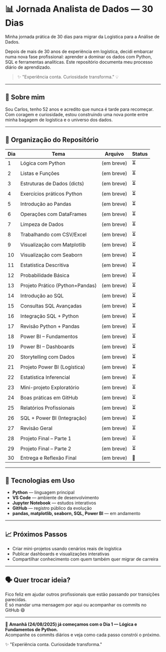 # 📊 Jornada Analista de Dados — 30 Dias

Minha jornada prática de 30 dias para migrar da Logística para a Análise de Dados.  

Depois de mais de 30 anos de experiência em logística, decidi embarcar numa nova fase profissional: aprender a dominar os dados com Python, SQL e ferramentas analíticas. Este repositório documenta meu processo diário de aprendizado.  

> ✨ "Experiência conta. Curiosidade transforma." 💡  

---

## 🧭 Sobre mim
Sou Carlos, tenho 52 anos e acredito que nunca é tarde para recomeçar.  
Com coragem e curiosidade, estou construindo uma nova ponte entre minha bagagem de logística e o universo dos dados.  

---

## 📂 Organização do Repositório

| Dia | Tema                          | Arquivo      | Status     |
|-----|-------------------------------|--------------|------------|
| 1   | Lógica com Python             | (em breve)   | ⏳          |
| 2   | Listas e Funções              | (em breve)   | ⏳          |
| 3   | Estruturas de Dados (dicts)   | (em breve)   | ⏳          |
| 4   | Exercícios práticos Python    | (em breve)   | ⏳          |
| 5   | Introdução ao Pandas          | (em breve)   | ⏳          |
| 6   | Operações com DataFrames      | (em breve)   | ⏳          |
| 7   | Limpeza de Dados              | (em breve)   | ⏳          |
| 8   | Trabalhando com CSV/Excel     | (em breve)   | ⏳          |
| 9   | Visualização com Matplotlib   | (em breve)   | ⏳          |
| 10  | Visualização com Seaborn      | (em breve)   | ⏳          |
| 11  | Estatística Descritiva        | (em breve)   | ⏳          |
| 12  | Probabilidade Básica          | (em breve)   | ⏳          |
| 13  | Projeto Prático (Python+Pandas)| (em breve)  | ⏳          |
| 14  | Introdução ao SQL             | (em breve)   | ⏳          |
| 15  | Consultas SQL Avançadas       | (em breve)   | ⏳          |
| 16  | Integração SQL + Python       | (em breve)   | ⏳          |
| 17  | Revisão Python + Pandas       | (em breve)   | ⏳          |
| 18  | Power BI – Fundamentos        | (em breve)   | ⏳          |
| 19  | Power BI – Dashboards         | (em breve)   | ⏳          |
| 20  | Storytelling com Dados        | (em breve)   | ⏳          |
| 21  | Projeto Power BI (Logística)  | (em breve)   | ⏳          |
| 22  | Estatística Inferencial       | (em breve)   | ⏳          |
| 23  | Mini-projeto Exploratório     | (em breve)   | ⏳          |
| 24  | Boas práticas em GitHub       | (em breve)   | ⏳          |
| 25  | Relatórios Profissionais      | (em breve)   | ⏳          |
| 26  | SQL + Power BI (Integração)   | (em breve)   | ⏳          |
| 27  | Revisão Geral                 | (em breve)   | ⏳          |
| 28  | Projeto Final – Parte 1       | (em breve)   | ⏳          |
| 29  | Projeto Final – Parte 2       | (em breve)   | ⏳          |
| 30  | Entrega e Reflexão Final      | (em breve)   | 🎯          |

---

## 🧪 Tecnologias em Uso
- **Python** — linguagem principal  
- **VS Code** — ambiente de desenvolvimento  
- **Jupyter Notebook** — estudos interativos  
- **GitHub** — registro público da evolução  
- **pandas, matplotlib, seaborn, SQL, Power BI** — em andamento  

---

## 📈 Próximos Passos
- Criar mini-projetos usando cenários reais de logística  
- Publicar dashboards e visualizações interativas  
- Compartilhar conhecimento com quem também quer migrar de carreira  

---

## 🗣️ Quer trocar ideia?
Fico feliz em ajudar outros profissionais que estão passando por transições parecidas.  
É só mandar uma mensagem por aqui ou acompanhar os commits no GitHub 😄  

---

🚀 **Amanhã (24/08/2025) já começamos com o Dia 1 — Lógica e Fundamentos de Python.**  
Acompanhe os commits diários e veja como cada passo constrói o próximo.  

✨ "Experiência conta. Curiosidade transforma."  
